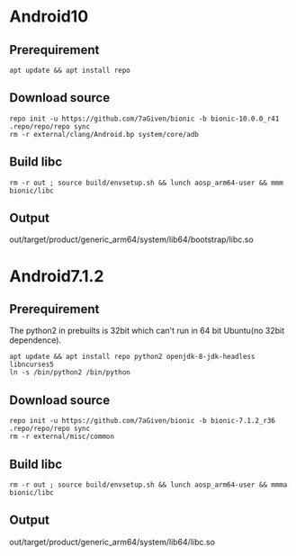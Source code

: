 # Android10
## Prerequirement
```shell
apt update && apt install repo
```
## Download source
```shell
repo init -u https://github.com/7aGiven/bionic -b bionic-10.0.0_r41
.repo/repo/repo sync
rm -r external/clang/Android.bp system/core/adb
```
## Build libc
```shell
rm -r out ; source build/envsetup.sh && lunch aosp_arm64-user && mmm bionic/libc
```
## Output
out/target/product/generic_arm64/system/lib64/bootstrap/libc.so
# Android7.1.2
## Prerequirement
The python2 in prebuilts is 32bit which can't run in 64 bit Ubuntu(no 32bit dependence).
```shell
apt update && apt install repo python2 openjdk-8-jdk-headless libncurses5
ln -s /bin/python2 /bin/python
```
## Download source
```shell
repo init -u https://github.com/7aGiven/bionic -b bionic-7.1.2_r36
.repo/repo/repo sync
rm -r external/misc/common
```
## Build libc
```shell
rm -r out ; source build/envsetup.sh && lunch aosp_arm64-user && mmma bionic/libc
```
## Output
out/target/product/generic_arm64/system/lib64/libc.so